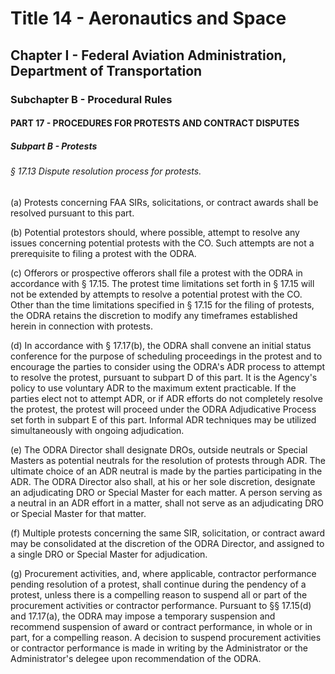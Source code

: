 
# Title 14 - Aeronautics and Space
## Chapter I - Federal Aviation Administration, Department of Transportation
### Subchapter B - Procedural Rules
#### PART 17 - PROCEDURES FOR PROTESTS AND CONTRACT DISPUTES
##### Subpart B - Protests
###### § 17.13 Dispute resolution process for protests.

(a) Protests concerning FAA SIRs, solicitations, or contract awards shall be resolved pursuant to this part.

(b) Potential protestors should, where possible, attempt to resolve any issues concerning potential protests with the CO. Such attempts are not a prerequisite to filing a protest with the ODRA.

(c) Offerors or prospective offerors shall file a protest with the ODRA in accordance with § 17.15. The protest time limitations set forth in § 17.15 will not be extended by attempts to resolve a potential protest with the CO. Other than the time limitations specified in § 17.15 for the filing of protests, the ODRA retains the discretion to modify any timeframes established herein in connection with protests.

(d) In accordance with § 17.17(b), the ODRA shall convene an initial status conference for the purpose of scheduling proceedings in the protest and to encourage the parties to consider using the ODRA's ADR process to attempt to resolve the protest, pursuant to subpart D of this part. It is the Agency's policy to use voluntary ADR to the maximum extent practicable. If the parties elect not to attempt ADR, or if ADR efforts do not completely resolve the protest, the protest will proceed under the ODRA Adjudicative Process set forth in subpart E of this part. Informal ADR techniques may be utilized simultaneously with ongoing adjudication.

(e) The ODRA Director shall designate DROs, outside neutrals or Special Masters as potential neutrals for the resolution of protests through ADR. The ultimate choice of an ADR neutral is made by the parties participating in the ADR. The ODRA Director also shall, at his or her sole discretion, designate an adjudicating DRO or Special Master for each matter. A person serving as a neutral in an ADR effort in a matter, shall not serve as an adjudicating DRO or Special Master for that matter.

(f) Multiple protests concerning the same SIR, solicitation, or contract award may be consolidated at the discretion of the ODRA Director, and assigned to a single DRO or Special Master for adjudication.

(g) Procurement activities, and, where applicable, contractor performance pending resolution of a protest, shall continue during the pendency of a protest, unless there is a compelling reason to suspend all or part of the procurement activities or contractor performance. Pursuant to §§ 17.15(d) and 17.17(a), the ODRA may impose a temporary suspension and recommend suspension of award or contract performance, in whole or in part, for a compelling reason. A decision to suspend procurement activities or contractor performance is made in writing by the Administrator or the Administrator's delegee upon recommendation of the ODRA.
